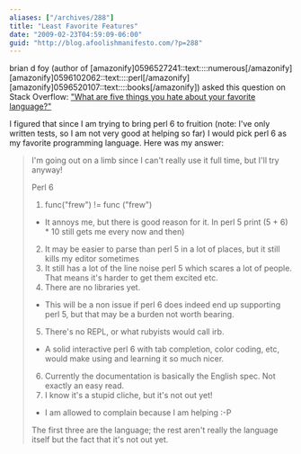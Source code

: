 ```yaml
---
aliases: ["/archives/288"]
title: "Least Favorite Features"
date: "2009-02-23T04:59:09-06:00"
guid: "http://blog.afoolishmanifesto.com/?p=288"
---
```

brian d foy (author of [amazonify]0596527241::text::::numerous[/amazonify] [amazonify]0596102062::text::::perl[/amazonify] [amazonify]0596520107::text::::books[/amazonify]) asked this question on Stack Overflow: ["What are five things you hate about your favorite language?"](http://stackoverflow.com/questions/282329/what-are-five-things-you-hate-about-your-favorite-language)

I figured that since I am trying to bring perl 6 to fruition (note: I've only written tests, so I am not very good at helping so far) I would pick perl 6 as my favorite programming language. Here was my answer:

> I'm going out on a limb since I can't really use it full time, but I'll try anyway!
>
> Perl 6
>
> 1. func("frew") != func ("frew")
>   - It annoys me, but there is good reason for it. In perl 5 print (5 + 6) \* 10 still gets me every now and then)
> 2. It may be easier to parse than perl 5 in a lot of places, but it still kills my editor sometimes
> 3. It still has a lot of the line noise perl 5 which scares a lot of people. That means it's harder to get them excited etc.
> 4. There are no libraries yet.
>   - This will be a non issue if perl 6 does indeed end up supporting perl 5, but that may be a burden not worth bearing.
> 5. There's no REPL, or what rubyists would call irb.
>   - A solid interactive perl 6 with tab completion, color coding, etc, would make using and learning it so much nicer.
> 6. Currently the documentation is basically the English spec. Not exactly an easy read.
> 7. I know it's a stupid cliche, but it's not out yet!
>   - I am allowed to complain because I am helping :-P
>
> The first three are the language; the rest aren't really the language itself but the fact that it's not out yet.

